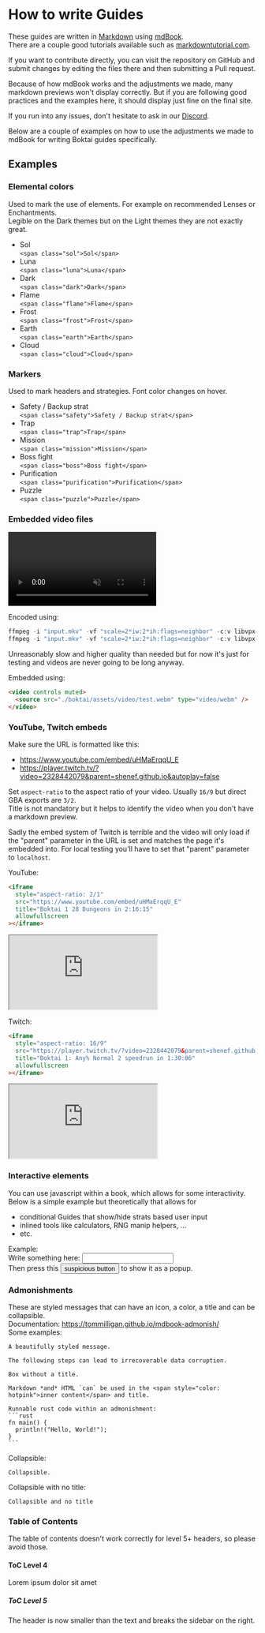 # How to write Guides

These guides are written in [Markdown](https://en.wikipedia.org/wiki/Markdown) using [mdBook](https://rust-lang.github.io/mdBook/).  
There are a couple good tutorials available such as [markdowntutorial.com](https://www.markdowntutorial.com/).

If you want to contribute directly, you can visit the repository on GitHub and submit changes by editing the files there and then submitting a Pull request.

Because of how mdBook works and the adjustments we made, many markdown previews won't display correctly. But if you are following good practices and the examples here, it should display just fine on the final site.

If you run into any issues, don't hesitate to ask in our [Discord](https://discord.gg/0dUb9OmJrIrRPFGf).

Below are a couple of examples on how to use the adjustments we made to mdBook for writing Boktai guides specifically.

## Examples

### <span class="sol">Elemental</span> <span class="cloud">colors</span>

Used to mark the use of elements. For example on recommended Lenses or Enchantments.  
Legible on the Dark themes but on the Light themes they are not exactly great.

- <span class="sol">Sol</span>  
  `<span class="sol">Sol</span>`
- <span class="luna">Luna</span>  
  `<span class="luna">Luna</span>`
- <span class="dark">Dark</span>  
  `<span class="dark">Dark</span>`
- <span class="flame">Flame</span>  
  `<span class="flame">Flame</span>`
- <span class="frost">Frost</span>  
  `<span class="frost">Frost</span>`
- <span class="earth">Earth</span>  
  `<span class="earth">Earth</span>`
- <span class="cloud">Cloud</span>  
  `<span class="cloud">Cloud</span>`

### <span class="boss">Markers</span>

Used to mark headers and strategies. Font color changes on hover.

- <span class="safety">Safety / Backup strat</span>  
  `<span class="safety">Safety / Backup strat</span>`
- <span class="trap">Trap</span>  
  `<span class="trap">Trap</span>`
- <span class="mission">Mission</span>  
  `<span class="mission">Mission</span>`
- <span class="boss">Boss fight</span>  
  `<span class="boss">Boss fight</span>`
- <span class="purification">Purification</span>  
  `<span class="purification">Purification</span>`
- <span class="puzzle">Puzzle</span>  
  `<span class="puzzle">Puzzle</span>`

### Embedded video files

<video controls muted>
  <source src="./boktai/assets/video/bloodrust_puzzle.webm" type="video/webm" />
</video>

Encoded using:

```powershell
ffmpeg -i "input.mkv" -vf "scale=2*iw:2*ih:flags=neighbor" -c:v libvpx-vp9 -b:v 0 -crf 38 -row-mt 1 -deadline best -pix_fmt yuv420p -pass 1 -an -f null NUL &&
ffmpeg -i "input.mkv" -vf "scale=2*iw:2*ih:flags=neighbor" -c:v libvpx-vp9 -b:v 0 -crf 38 -row-mt 1 -deadline best -pix_fmt yuv420p -pass 2 -c:a libopus -b:a 96k "output.webm"
```

Unreasonably slow and higher quality than needed but for now it's just for testing and videos are never going to be long anyway.

Embedded using:

```html
<video controls muted>
  <source src="./boktai/assets/video/test.webm" type="video/webm" />
</video>
```

### YouTube, Twitch embeds

Make sure the URL is formatted like this:

- <https://www.youtube.com/embed/uHMaErqqU_E>
- <https://player.twitch.tv/?video=2328442079&parent=shenef.github.io&autoplay=false>

Set `aspect-ratio` to the aspect ratio of your video. Usually `16/9` but direct GBA exports are `3/2`.  
Title is not mandatory but it helps to identify the video when you don't have a markdown preview.

Sadly the embed system of Twitch is terrible and the video will only load if the "parent" parameter in the URL is set <span class="boss">and</span> matches the page it's embedded into. For local testing you'll have to set that "parent" parameter to `localhost`.

YouTube:

```html
<iframe
  style="aspect-ratio: 2/1"
  src="https://www.youtube.com/embed/uHMaErqqU_E"
  title="Boktai 1 28 Dungeons in 2:16:15"
  allowfullscreen
></iframe>
```

<iframe
  style="aspect-ratio: 2/1"
  src="https://www.youtube.com/embed/uHMaErqqU_E"
  title="Boktai 1 28 Dungeons in 2:16:15"
  allowfullscreen
></iframe>

Twitch:

```html
<iframe
  style="aspect-ratio: 16/9"
  src="https://player.twitch.tv/?video=2328442079&parent=shenef.github.io&autoplay=false"
  title="Boktai 1: Any% Normal 2 speedrun in 1:30:06"
  allowfullscreen
></iframe>
```

<iframe
  style="aspect-ratio: 16/9"
  src="https://player.twitch.tv/?video=2328442079&parent=shenef.github.io&autoplay=false"
  title="Boktai 1: Any% Normal 2 speedrun in 1:30:06"
  allowfullscreen
></iframe>

### Interactive elements

You can use javascript within a book, which allows for some interactivity.  
Below is a simple example but theoretically that allows for

- conditional Guides that show/hide strats based user input
- inlined tools like calculators, RNG manip helpers, ...
- etc.

Example:  
Write something here: <input type="text" id="input_in_mdbook">  
Then press this
<button
  type="button"
  onclick="alert(document.getElementById('input_in_mdbook').value)" >
  suspicious button
</button>
to show it as a popup.

### Admonishments

These are styled messages that can have an icon, a color, a title and can be collapsible.  
Documentation: <https://tommilligan.github.io/mdbook-admonish/>  
Some examples:

```admonish info
A beautifully styled message.
```

```admonish warning title="Data loss"
The following steps can lead to irrecoverable data corruption.
```

```admonish success title=""
Box without a title.
```

```admonish tip title="_Markdown_ and <i>HTML</i>"
Markdown *and* HTML `can` be used in the <span style="color: hotpink">inner content</span> and title.
```
<!-- markdownlint-disable-next-line code-fence-style -->
~~~admonish tip
Runnable rust code within an admonishment:
```rust
fn main() {
  println!("Hello, World!");
}
```
~~~

Collapsible:

```admonish collapsible=true
Collapsible.
```

Collapsible with no title:

```admonish success title="" collapsible=true
Collapsible and no title
```

### Table of Contents

The table of contents doesn't work correctly for level 5+ headers, so please avoid those.

#### ToC Level 4

Lorem ipsum dolor sit amet

##### ToC Level 5

The header is now smaller than the text and breaks the sidebar on the right.
